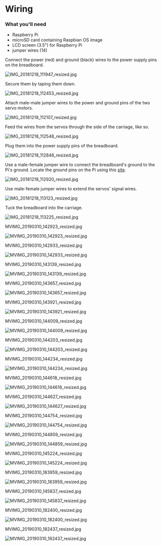 # Wiring

### What you'll need

- Raspberry Pi
- microSD card containing Raspbian OS image
- LCD screen (3.5") for Raspberry Pi
- jumper wires (14)


Connect the power (red) and ground (black) wires to the power supply pins on the breadboard.

![IMG_20181218_111947_resized.jpg](imgs_wiring/IMG_20181218_111947_resized.jpg)

Secure them by taping them down.

![IMG_20181218_112453_resized.jpg](imgs_wiring/IMG_20181218_112453_resized.jpg)

Attach male-male jumper wires to the power and ground pins of the two servo motors.

![IMG_20181218_112107_resized.jpg](imgs_wiring/IMG_20181218_112107_resized.jpg)

Feed the wires from the servos through the side of the carriage, like so.

![IMG_20181218_112548_resized.jpg](imgs_wiring/IMG_20181218_112548_resized.jpg)

Plug them into the power supply pins of the breadboard.

![IMG_20181218_112846_resized.jpg](imgs_wiring/IMG_20181218_112846_resized.jpg)

Use a male-female jumper wire to connect the breadboard's ground to the Pi's ground. Locate the ground pins on the Pi using this [site](https://pinout.xyz/#).

![IMG_20181218_112920_resized.jpg](imgs_wiring/IMG_20181218_112920_resized.jpg)

Use male-female jumper wires to extend the servos' signal wires.

![IMG_20181218_113123_resized.jpg](imgs_wiring/IMG_20181218_113123_resized.jpg)

Tuck the breadboard into the carriage.

![IMG_20181218_113225_resized.jpg](imgs_wiring/IMG_20181218_113225_resized.jpg)

MVIMG_20190310_142923_resized.jpg

![MVIMG_20190310_142923_resized.jpg](imgs_wiring/MVIMG_20190310_142923_resized.jpg)

MVIMG_20190310_142933_resized.jpg

![MVIMG_20190310_142933_resized.jpg](imgs_wiring/MVIMG_20190310_142933_resized.jpg)

MVIMG_20190310_143139_resized.jpg

![MVIMG_20190310_143139_resized.jpg](imgs_wiring/MVIMG_20190310_143139_resized.jpg)

MVIMG_20190310_143657_resized.jpg

![MVIMG_20190310_143657_resized.jpg](imgs_wiring/MVIMG_20190310_143657_resized.jpg)

MVIMG_20190310_143921_resized.jpg

![MVIMG_20190310_143921_resized.jpg](imgs_wiring/MVIMG_20190310_143921_resized.jpg)

MVIMG_20190310_144009_resized.jpg

![MVIMG_20190310_144009_resized.jpg](imgs_wiring/MVIMG_20190310_144009_resized.jpg)

MVIMG_20190310_144203_resized.jpg

![MVIMG_20190310_144203_resized.jpg](imgs_wiring/MVIMG_20190310_144203_resized.jpg)

MVIMG_20190310_144234_resized.jpg

![MVIMG_20190310_144234_resized.jpg](imgs_wiring/MVIMG_20190310_144234_resized.jpg)

MVIMG_20190310_144618_resized.jpg

![MVIMG_20190310_144618_resized.jpg](imgs_wiring/MVIMG_20190310_144618_resized.jpg)

MVIMG_20190310_144627_resized.jpg

![MVIMG_20190310_144627_resized.jpg](imgs_wiring/MVIMG_20190310_144627_resized.jpg)

MVIMG_20190310_144754_resized.jpg

![MVIMG_20190310_144754_resized.jpg](imgs_wiring/MVIMG_20190310_144754_resized.jpg)

MVIMG_20190310_144859_resized.jpg

![MVIMG_20190310_144859_resized.jpg](imgs_wiring/MVIMG_20190310_144859_resized.jpg)

MVIMG_20190310_145224_resized.jpg

![MVIMG_20190310_145224_resized.jpg](imgs_wiring/MVIMG_20190310_145224_resized.jpg)

MVIMG_20190310_183959_resized.jpg

![MVIMG_20190310_183959_resized.jpg](imgs_wiring/MVIMG_20190310_183959_resized.jpg)

MVIMG_20190310_145837_resized.jpg

![MVIMG_20190310_145837_resized.jpg](imgs_wiring/MVIMG_20190310_145837_resized.jpg)

MVIMG_20190310_182400_resized.jpg

![MVIMG_20190310_182400_resized.jpg](imgs_wiring/MVIMG_20190310_182400_resized.jpg)

MVIMG_20190310_182437_resized.jpg

![MVIMG_20190310_182437_resized.jpg](imgs_wiring/MVIMG_20190310_182437_resized.jpg)

